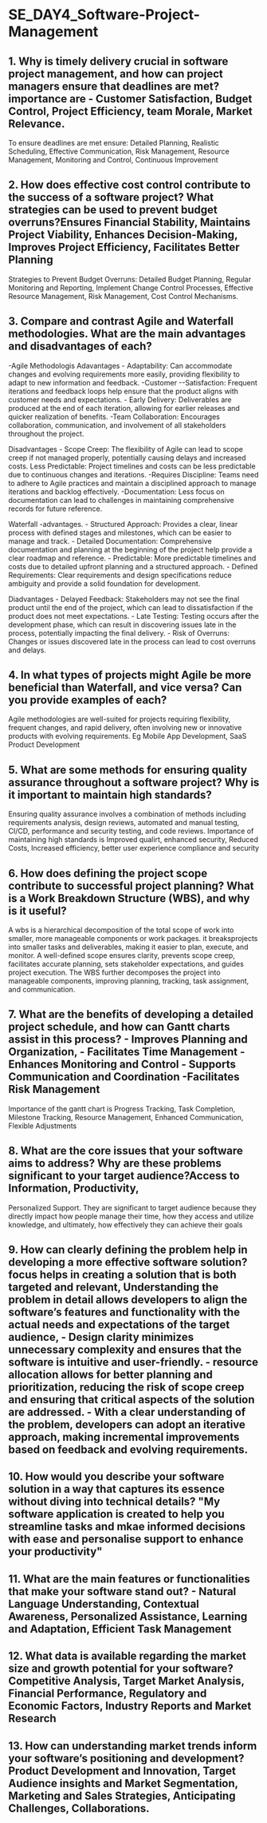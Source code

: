 # SE_DAY4_Software-Project-Management
## 1. Why is timely delivery crucial in software project management, and how can project managers ensure that deadlines are met? importance are - Customer Satisfaction, Budget Control, Project Efficiency, team Morale, Market Relevance.
To ensure deadlines are met ensure: Detailed Planning, Realistic Scheduling, Effective Communication, Risk Management, Resource Management, Monitoring and Control, Continuous Improvement

## 2. How does effective cost control contribute to the success of a software project? What strategies can be used to prevent budget overruns?Ensures Financial Stability, Maintains Project Viability, Enhances Decision-Making,  Improves Project Efficiency, Facilitates Better Planning
Strategies to Prevent Budget Overruns: Detailed Budget Planning, Regular Monitoring and Reporting, Implement Change Control Processes,  Effective Resource Management, Risk Management, Cost Control Mechanisms.

## 3. Compare and contrast Agile and Waterfall methodologies. What are the main advantages and disadvantages of each? 
-Agile Methodologis
Adavantages - Adaptability: Can accommodate changes and evolving requirements more easily, providing flexibility to adapt to new information and feedback. -Customer --Satisfaction: Frequent iterations and feedback loops help ensure that the product aligns with customer needs and expectations. - Early Delivery: Deliverables are produced at the end of each iteration, allowing for earlier releases and quicker realization of benefits. -Team Collaboration: Encourages collaboration, communication, and involvement of all stakeholders throughout the project.

Disadvantages - Scope Creep: The flexibility of Agile can lead to scope creep if not managed properly, potentially causing delays and increased costs.
Less Predictable: Project timelines and costs can be less predictable due to continuous changes and iterations. -Requires Discipline: Teams need to adhere to Agile practices and maintain a disciplined approach to manage iterations and backlog effectively. -Documentation: Less focus on documentation can lead to challenges in maintaining comprehensive records for future reference.

Waterfall
-advantages. - Structured Approach: Provides a clear, linear process with defined stages and milestones, which can be easier to manage and track. - Detailed Documentation: Comprehensive documentation and planning at the beginning of the project help provide a clear roadmap and reference. - Predictable: More predictable timelines and costs due to detailed upfront planning and a structured approach. - Defined Requirements: Clear requirements and design specifications reduce ambiguity and provide a solid foundation for development.

Diadvantages - Delayed Feedback: Stakeholders may not see the final product until the end of the project, which can lead to dissatisfaction if the product does not meet expectations. - Late Testing: Testing occurs after the development phase, which can result in discovering issues late in the process, potentially impacting the final delivery. - Risk of Overruns: Changes or issues discovered late in the process can lead to cost overruns and delays.


## 4. In what types of projects might Agile be more beneficial than Waterfall, and vice versa? Can you provide examples of each?
Agile methodologies are well-suited for projects requiring flexibility, frequent changes, and rapid delivery, often involving new or innovative products with evolving requirements. Eg Mobile App Development, SaaS Product Development

## 5. What are some methods for ensuring quality assurance throughout a software project? Why is it important to maintain high standards? 
Ensuring quality assurance involves a combination of methods including requirements analysis, design reviews, automated and manual testing, CI/CD, performance and security testing, and code reviews. Importance of maintaining high standards is Improved qualirt, enhanced security, Reduced Costs, Increased efficiency, better user experience compliance and security

## 6. How does defining the project scope contribute to successful project planning? What is a Work Breakdown Structure (WBS), and why is it useful?
A wbs is a hierarchical decomposition of the total scope of work into smaller, more manageable components or work packages. it breaksprojects into smaller tasks and deliverables, making it easier to plan, execute, and monitor. A well-defined scope ensures clarity, prevents scope creep, facilitates accurate planning, sets stakeholder expectations, and guides project execution. The WBS further decomposes the project into manageable components, improving planning, tracking, task assignment, and communication.

## 7. What are the benefits of developing a detailed project schedule, and how can Gantt charts assist in this process? - Improves Planning and Organization, - Facilitates Time Management -Enhances Monitoring and Control - Supports Communication and Coordination -Facilitates Risk Management 
Importance of the gantt chart is Progress Tracking, Task Completion, Milestone Tracking, Resource Management, Enhanced Communication, Flexible Adjustments

## 8. What are the core issues that your software aims to address? Why are these problems significant to your target audience?Access to Information, Productivity, 
Personalized Support. They are significant to target audience because they directly impact how people manage their time, how they access and utilize knowledge, and ultimately, how effectively they can achieve their goals

## 9. How can clearly defining the problem help in developing a more effective software solution? focus helps in creating a solution that is both targeted and relevant, Understanding the problem in detail allows developers to align the software’s features and functionality with the actual needs and expectations of the target audience, - Design clarity minimizes unnecessary complexity and ensures that the software is intuitive and user-friendly. - resource allocation allows for better planning and prioritization, reducing the risk of scope creep and ensuring that critical aspects of the solution are addressed. - With a clear understanding of the problem, developers can adopt an iterative approach, making incremental improvements based on feedback and evolving requirements.

## 10. How would you describe your software solution in a way that captures its essence without diving into technical details? "My software application is created to help you streamline tasks and mkae informed decisions with ease and personalise support to enhance your productivity"

## 11. What are the main features or functionalities that make your software stand out? - Natural Language Understanding, Contextual Awareness, Personalized Assistance, Learning and Adaptation, Efficient Task Management
## 12. What data is available regarding the market size and growth potential for your software? Competitive Analysis, Target Market Analysis, Financial Performance, Regulatory and Economic Factors, Industry Reports and Market Research
## 13. How can understanding market trends inform your software’s positioning and development?Product Development and Innovation, Target Audience insights and Market Segmentation, Marketing and Sales Strategies, Anticipating Challenges, Collaborations. 
